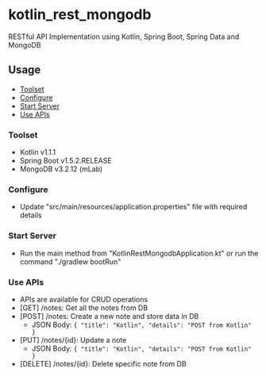 # kotlin_rest_mongodb
RESTful API Implementation using Kotlin, Spring Boot, Spring Data and MongoDB

## Usage
- [Toolset](#toolset)
- [Configure](#configure)
- [Start Server](#start-server)
- [Use APIs](#use-apis)


### Toolset
- Kotlin v1.1.1
- Spring Boot v1.5.2.RELEASE
- MongoDB v3.2.12 (mLab)

### Configure
- Update "src/main/resources/application.properties" file with required details

### Start Server
- Run the main method from "KotlinRestMongodbApplication.kt" or run the command "./gradlew bootRun"

### Use APIs
- APIs are available for CRUD operations
- [GET] /notes: Get all the notes from DB
- [POST] /notes: Create a new note and store data in DB
    - JSON Body: ```{
                 	    "title": "Kotlin",
                    	"details": "POST from Kotlin"
                    }```
- [PUT] /notes/{id}: Update a note
    - JSON Body: ```{
                    	"title": "Kotlin",
                    	"details": "POST from Kotlin"
                    }```
- [DELETE] /notes/{id}: Delete specific note from DB